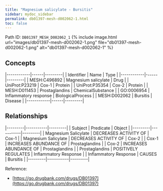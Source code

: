 ```yaml
---
title: "Magnesium salicylate - Bursitis"
sidebar: mydoc_sidebar
permalink: db01397-mesh-d002062-1.html
toc: false 
---
```



Path ID: `DB01397_MESH_D002062_1`
{% include image.html url="images/db01397-mesh-d002062-1.png" file="db01397-mesh-d002062-1.png" alt="db01397-mesh-d002062-1" %}

## Concepts

|------------|------|---------|
| Identifier | Name | Type    |
|------------|------|---------|
| MESH:C496892 | Magnesium salicylate | Drug |
| UniProt:P23219 | Cox-1 | Protein |
| UniProt:P35354 | Cox-2 | Protein |
| MESH:D011453 | Prostaglandins | ChemicalSubstance |
| GO:0006954 | Inflammatory response | BiologicalProcess |
| MESH:D002062 | Bursitis | Disease |
|------------|------|---------|

## Relationships

|---------|-----------|---------|
| Subject | Predicate | Object  |
|---------|-----------|---------|
| Magnesium Salicylate | DECREASES ACTIVITY OF | Cox-1 |
| Magnesium Salicylate | DECREASES ACTIVITY OF | Cox-2 |
| Cox-1 | INCREASES ABUNDANCE OF | Prostaglandins |
| Cox-2 | INCREASES ABUNDANCE OF | Prostaglandins |
| Prostaglandins | POSITIVELY REGULATES | Inflammatory Response |
| Inflammatory Response | CAUSES | Bursitis |
|---------|-----------|---------|

Reference: 
  - [https://go.drugbank.com/drugs/DB01397](https://go.drugbank.com/drugs/DB01397)
